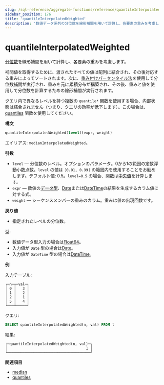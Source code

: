 ```yaml
---
slug: /sql-reference/aggregate-functions/reference/quantileInterpolatedWeighted
sidebar_position: 176
title: 'quantileInterpolatedWeighted'
description: '数値データ系列の分位数を線形補間を用いて計算し、各要素の重みを考慮します。'
---
```



# quantileInterpolatedWeighted

[分位数](https://en.wikipedia.org/wiki/Quantile)を線形補間を用いて計算し、各要素の重みを考慮します。

補間値を取得するために、渡されたすべての値は配列に結合され、その後対応する重みによってソートされます。次に、[重み付けパーセンタイル法](https://en.wikipedia.org/wiki/Percentile#The_weighted_percentile_method)を使用して分位数補間が実行され、重みを元に累積分布が構築され、その後、重みと値を使用して分位数を計算するための線形補間が実行されます。

クエリ内で異なるレベルを持つ複数の `quantile*` 関数を使用する場合、内部状態は結合されません（つまり、クエリの効率が低下します）。この場合は、[quantiles](../../../sql-reference/aggregate-functions/reference/quantiles.md#quantiles) 関数を使用してください。

**構文**

``` sql
quantileInterpolatedWeighted(level)(expr, weight)
```

エイリアス: `medianInterpolatedWeighted`。

**引数**

- `level` — 分位数のレベル。オプションのパラメータ。0から1の範囲の定数浮動小数点数。`level` の値は `[0.01, 0.99]` の範囲内を使用することをお勧めします。デフォルト値: 0.5。`level=0.5` の場合、関数は[中央値](https://en.wikipedia.org/wiki/Median)を計算します。
- `expr` — 数値の[データ型](/sql-reference/data-types)、[Date](../../../sql-reference/data-types/date.md)または[DateTime](../../../sql-reference/data-types/datetime.md)の結果を生成するカラム値に対する式。
- `weight` — シーケンスメンバーの重みのカラム。重みは値の出現回数です。

**戻り値**

- 指定されたレベルの分位数。

型:

- 数値データ型入力の場合は[Float64](../../../sql-reference/data-types/float.md)。
- 入力値が `Date` 型の場合は[Date](../../../sql-reference/data-types/date.md)。
- 入力値が `DateTime` 型の場合は[DateTime](../../../sql-reference/data-types/datetime.md)。

**例**

入力テーブル:

``` text
┌─n─┬─val─┐
│ 0 │   3 │
│ 1 │   2 │
│ 2 │   1 │
│ 5 │   4 │
└───┴─────┘
```

クエリ:

``` sql
SELECT quantileInterpolatedWeighted(n, val) FROM t
```

結果:

``` text
┌─quantileInterpolatedWeighted(n, val)─┐
│                                    1 │
└──────────────────────────────────────┘
```

**関連項目**

- [median](/sql-reference/aggregate-functions/reference/median)
- [quantiles](../../../sql-reference/aggregate-functions/reference/quantiles.md#quantiles)
